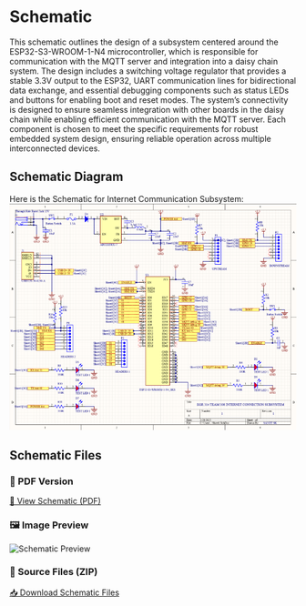 # Schematic
This schematic outlines the design of a subsystem centered around the ESP32-S3-WROOM-1-N4 microcontroller, which is responsible for communication with the MQTT server and integration into a daisy chain system. The design includes a switching voltage regulator that provides a stable 3.3V output to the ESP32, UART communication lines for bidirectional data exchange, and essential debugging components such as status LEDs and buttons for enabling boot and reset modes. The system’s connectivity is designed to ensure seamless integration with other boards in the daisy chain while enabling efficient communication with the MQTT server. Each component is chosen to meet the specific requirements for robust embedded system design, ensuring reliable operation across multiple interconnected devices.

## Schematic Diagram
Here is the Schematic for Internet Communication Subsystem:
![Stage 1: Ideation](./docs/subfolder/revision_1.png)

## Schematic Files

### 📄 PDF Version  
[📎 View Schematic (PDF)](https://drive.google.com/file/d/19p1NFBSk2UhZRfJioDkgkhMt03NoEjyA/view?usp=sharing)

### 🖼️ Image Preview  
![Schematic Preview](https://drive.google.com/file/d/1kL5tBVHw2xXIH6hcBwY8y8kJnyidDkUX/view?usp=sharing)

### 📁 Source Files (ZIP)  
[📥 Download Schematic Files](https://drive.google.com/file/d/1qdzW3ngdSnSj2UcJSFZVx_Thxpd3Bvdq/view?usp=sharing)


